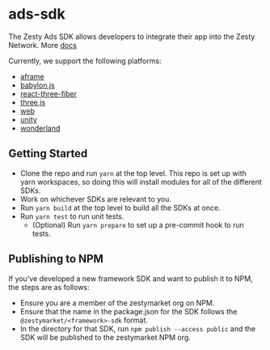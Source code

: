 # ads-sdk

The Zesty Ads SDK allows developers to integrate their app into the Zesty Network. More [docs](https://docs.zesty.xyz)

Currently, we support the following platforms:

- [aframe](https://github.com/zestyxyz/ads-sdk/tree/main/aframe)
- [babylon.js](https://github.com/zestyxyz/ads-sdk/tree/main/babylonjs)
- [react-three-fiber](https://github.com/zestyxyz/ads-sdk/tree/main/r3f)
- [three.js](https://github.com/zestyxyz/ads-sdk/tree/main/threejs)
- [web](https://github.com/zestyxyz/ads-sdk/tree/main/web)
- [unity](https://github.com/zestyxyz/ads-sdk/tree/main/unity)
- [wonderland](https://github.com/zestyxyz/ads-sdk/tree/main/wonderland)

## Getting Started

- Clone the repo and run `yarn` at the top level. This repo is set up with yarn workspaces, so doing this will install modules for all of the different SDKs.
- Work on whichever SDKs are relevant to you.
- Run `yarn build` at the top level to build all the SDKs at once.
- Run `yarn test` to run unit tests.
  - (Optional) Run `yarn prepare` to set up a pre-commit hook to run tests.

## Publishing to NPM

If you've developed a new framework SDK and want to publish it to NPM, the steps are as follows:

- Ensure you are a member of the zestymarket org on NPM.
- Ensure that the name in the package.json for the SDK follows the `@zestymarket/<framework>-sdk` format.
- In the directory for that SDK, run `npm publish --access public` and the SDK will be published to the zestymarket NPM org.
